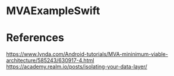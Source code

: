 # MVAExampleSwift

# References
https://www.lynda.com/Android-tutorials/MVA-mininimum-viable-architecture/585243/630917-4.html
https://academy.realm.io/posts/isolating-your-data-layer/
